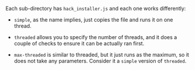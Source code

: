 Each sub-directory has `hack_installer.js` and each one works differently:

* `simple`, as the name implies, just copies the file and runs it on one thread.

* `threaded` allows you to specify the number of threads, and it does a couple of checks to ensure it can be actually ran first.

* `max-threaded` is similar to threaded, but it just runs as the maximum, so it does not take any parameters. Consider it a `simple` version of `threaded`.